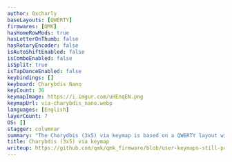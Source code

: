 ```yaml
---
author: 0xcharly
baseLayouts: [QWERTY]
firmwares: [QMK]
hasHomeRowMods: true
hasLetterOnThumb: false
hasRotaryEncoder: false
isAutoShiftEnabled: false
isComboEnabled: false
isSplit: true
isTapDanceEnabled: false
keybindings: []
keyboard: Charybdis Nano
keyCount: 36
keymapImage: https://i.imgur.com/uHEnqEN.png
keymapUrl: via-charybdis_nano.webp
languages: [English]
layerCount: 7
OS: []
stagger: columnar
summary: "The Charydbis (3x5) via keymap is based on a QWERTY layout with home row mods and Miryoku-inspired layers, and some features and changes specific to the Charybdis. This layout supports RGB matrix and VIA."
title: Charybdis (3x5) via keymap
writeup: https://github.com/qmk/qmk_firmware/blob/user-keymaps-still-present/keyboards/bastardkb/charybdis/3x5/keymaps/via/readme.md
---
```


